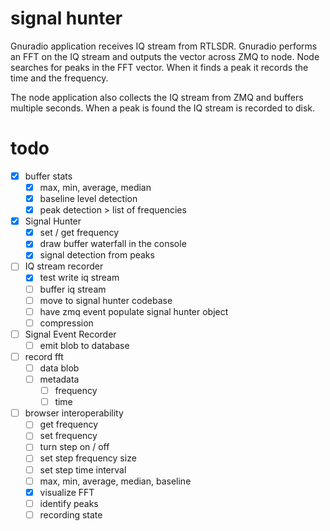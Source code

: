 # signal hunter

Gnuradio application receives IQ stream from RTLSDR.  Gnuradio performs an FFT on the IQ stream and outputs the vector across ZMQ to node.  Node searches for peaks in the FFT vector.  When it finds a peak it records the time and the frequency.

The node application also collects the IQ stream from ZMQ and buffers multiple seconds.  When a peak is found the IQ stream is recorded to disk.

# todo

* [x] buffer stats
  * [x] max, min, average, median
  * [x] baseline level detection
  * [x] peak detection > list of frequencies

* [x] Signal Hunter
  * [x] set / get frequency
  * [x] draw buffer waterfall in the console
  * [x] signal detection from peaks

* [ ] IQ stream recorder
  * [x] test write iq stream
  * [ ] buffer iq stream
  * [ ] move to signal hunter codebase
  * [ ] have zmq event populate signal hunter object
  * [ ] compression

* [ ] Signal Event Recorder
  * [ ] emit blob to database

* [ ] record fft
  * [ ] data blob
  * [ ] metadata
    * [ ] frequency
    * [ ] time

* [ ] browser interoperability
  * [ ] get frequency
  * [ ] set frequency
  * [ ] turn step on / off
  * [ ] set step frequency size
  * [ ] set step time interval
  * [ ] max, min, average, median, baseline
  * [x] visualize FFT
  * [ ] identify peaks
  * [ ] recording state
